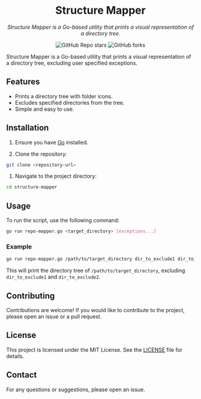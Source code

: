 <div align="center">

# Structure Mapper

_Structure Mapper is a Go-based utility that prints a visual representation of a directory tree._

</div>

<div align="center">

![GitHub Repo stars](https://img.shields.io/github/stars/1Solon/structure-mapper?style=for-the-badge)
![GitHub forks](https://img.shields.io/github/forks/1Solon/structure-mapper?style=for-the-badge)

</div>

Structure Mapper is a Go-based utility that prints a visual representation of a directory tree, excluding user specified exceptions.

## Features

- Prints a directory tree with folder icons.
- Excludes specified directories from the tree.
- Simple and easy to use.

## Installation

1. Ensure you have [Go](https://golang.org/dl/) installed.

2. Clone the repository:

```sh
git clone <repository-url>
```

1. Navigate to the project directory:

```sh
cd structure-mapper
```

## Usage

To run the script, use the following command:

```sh
go run repo-mapper.go <target_directory> [exceptions...]
```

### Example

```sh
go run repo-mapper.go /path/to/target_directory dir_to_exclude1 dir_to_exclude2
```

This will print the directory tree of `/path/to/target_directory`, excluding `dir_to_exclude1` and `dir_to_exclude2`.

## Contributing

Contributions are welcome! If you would like to contribute to the project, please open an issue or a pull request.

## License

This project is licensed under the MIT License. See the [LICENSE](LICENSE) file for details.

## Contact

For any questions or suggestions, please open an issue.